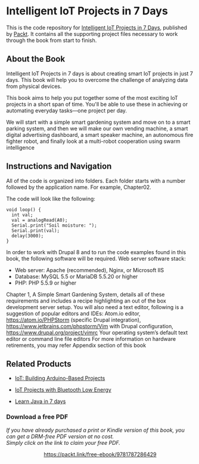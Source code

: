 


# Intelligent IoT Projects in 7 Days
This is the code repository for [Intelligent IoT Projects in 7 Days](https://www.packtpub.com/hardware-and-creative/intelligent-iot-projects-7-days?utm_source=github&utm_medium=repository&utm_campaign=9781787286429), published by [Packt](https://www.packtpub.com/?utm_source=github). It contains all the supporting project files necessary to work through the book from start to finish.
## About the Book
Intelligent IoT Projects in 7 days is about creating smart IoT projects in just 7 days. This book will help you to overcome the challenge of analyzing data from physical devices.

This book aims to help you put together some of the most exciting IoT projects in a short span of time. You'll be able to use these in achieving or automating everyday tasks—one project per day.

We will start with a simple smart gardening system and move on to a smart parking system, and then we will make our own vending machine, a smart digital advertising dashboard, a smart speaker machine, an autonomous fire fighter robot, and finally look at a multi-robot cooperation using swarm intelligence

## Instructions and Navigation
All of the code is organized into folders. Each folder starts with a number followed by the application name. For example, Chapter02.



The code will look like the following:
```
void loop() {
  int val;
  val = analogRead(A0);
  Serial.print("Soil moisture: ");
  Serial.print(val);
  delay(3000);
}
```

In order to work with Drupal 8 and to run the code examples found in this book, the
following software will be required.
Web server software stack:

* Web server: Apache (recommended), Nginx, or Microsoft IIS
* Database: MySQL 5.5 or MariaDB 5.5.20 or higher
* PHP: PHP 5.5.9 or higher

Chapter 1, A Simple Smart Gardening System, details all of these requirements and includes a
recipe highlighting an out of the box development server setup.
You will also need a text editor, following is a suggestion of popular editors and IDEs:
Atom.io editor, https://atom.io/PHPStorm (specific Drupal integration), https://www.jetbrains.com/phpstorm/Vim with Drupal configuration, https://www.drupal.org/project/vimrc Your operating system’s default text editor or command line file editors
For more information on hardware retirements, you may refer Appendix section of this book

## Related Products
* [IoT: Building Arduino-Based Projects](https://www.packtpub.com/hardware-and-creative/iot-building-arduino-based-projects?utm_source=github&utm_medium=repository&utm_campaign=9781787120631)

* [IoT Projects with Bluetooth Low Energy](https://www.packtpub.com/hardware-and-creative/iot-projects-bluetooth-low-energy?utm_source=github&utm_medium=repository&utm_campaign=9781788399449)

* [Learn Java in 7 days](https://www.packtpub.com/application-development/learn-java-7-days?utm_source=github&utm_medium=repository&utm_campaign=9781787121850)
### Download a free PDF

 <i>If you have already purchased a print or Kindle version of this book, you can get a DRM-free PDF version at no cost.<br>Simply click on the link to claim your free PDF.</i>
<p align="center"> <a href="https://packt.link/free-ebook/9781787286429">https://packt.link/free-ebook/9781787286429 </a> </p>